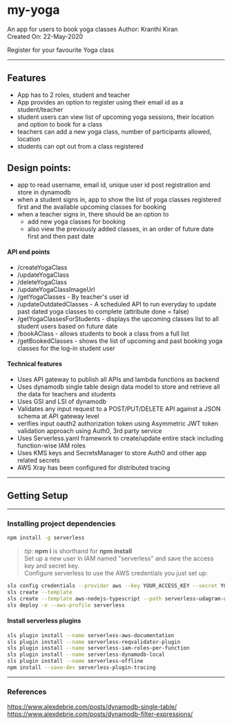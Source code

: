 # my-yoga
An app for users to book yoga classes
Author: Kranthi Kiran  
Created On: 22-May-2020  
 
Register for your favourite Yoga class
***
## Features
- App has to 2 roles, student and teacher 
- App provides an option to register using their email id as a student/teacher 
- student users can view list of upcoming yoga sessions, their location and option to book for a class 
- teachers can add a new yoga class, number of participants allowed, location 
- students can opt out from a class registered 

## Design points:
- app to read username, email id, unique user id post registration and store in dynamodb 
- when a student signs in, app to show the list of yoga classes registered first and the available upcoming classes for booking 
- when a teacher signs in, there should be an option to  
    - add new yoga classes for booking 
    - also view the previously added classes, in an order of future date first and then past date 
#### API end points
- /createYogaClass
- /updateYogaClass
- /deleteYogaClass
- /updateYogaClassImageUrl
- /getYogaClasses - By teacher's user id
- /updateOutdatedClasses - A scheduled API to run everyday to update past dated yoga classes to complete (attribute done = false)
- /getYogaClassesForStudents - displays the upcoming classes list to all student users based on future date
- /bookAClass - allows students to book a class from a full list
- /getBookedClasses - shows the list of upcoming and past booking yoga classes for the log-in student user
#### Technical features
- Uses API gateway to publish all APIs and lambda functions as backend 
- Uses dynamodb single table design data model to store and retrieve all the data for teachers and students 
- Uses GSI and LSI of dynamodb 
- Validates any input request to a POST/PUT/DELETE API against a JSON schema at API gateway level 
- verifies input oauth2 authorization token using Asymmetric JWT token validation approach using Auth0, 3rd party service 
- Uses Serverless.yaml framework to create/update entire stack including function-wise IAM roles 
- Uses KMS keys and SecretsManager to store Auth0 and other app related secrets
- AWS Xray has been configured for distributed tracing 
***
## Getting Setup
***
### Installing project dependencies
```bash
npm install -g serverless
```
>_tip_: **npm i** is shorthand for **npm install**  
Set up a new user in IAM named "serverless" and save the access key and secret key.  
Configure serverless to use the AWS credentials you just set up:  
```bash
sls config credentials --provider aws --key YOUR_ACCESS_KEY --secret YOUR_SECRET_KEY --profile serverless  
sls create --template  
sls create --template aws-nodejs-typescript --path serverless-udagram-app  
sls deploy -v --aws-profile serverless  
```
#### Install serverless plugins
```bash
sls plugin install --name serverless-aws-documentation
sls plugin install --name serverless-reqvalidator-plugin
sls plugin install --name serverless-iam-roles-per-function
sls plugin install --name serverless-dynamodb-local
sls plugin install --name serverless-offline
npm install --save-dev serverless-plugin-tracing
```
***
### References
https://www.alexdebrie.com/posts/dynamodb-single-table/ 
https://www.alexdebrie.com/posts/dynamodb-filter-expressions/ 